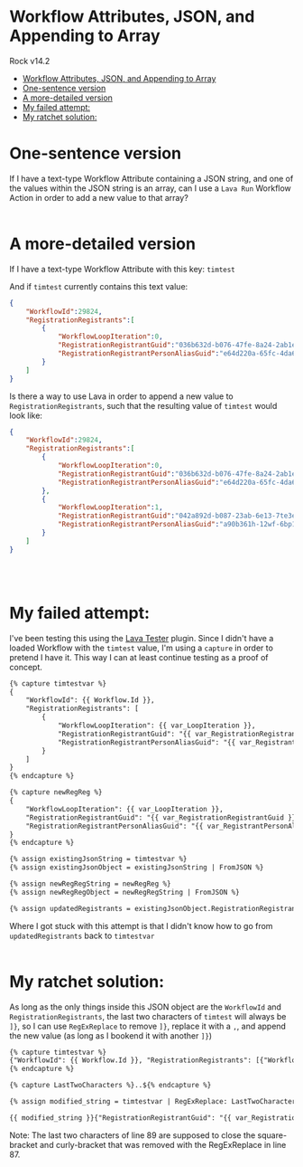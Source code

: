 # Workflow Attributes, JSON, and Appending to Array
Rock v14.2
- [Workflow Attributes, JSON, and Appending to Array](#workflow-attributes-json-and-appending-to-array)
- [One-sentence version](#one-sentence-version)
- [A more-detailed version](#a-more-detailed-version)
- [My failed attempt:](#my-failed-attempt)
- [My ratchet solution:](#my-ratchet-solution)

# One-sentence version
If I have a text-type Workflow Attribute containing a JSON string, and one of the values within the JSON string is an array, can I use a `Lava Run` Workflow Action in order to add a new value to that array?
<br><br>

# A more-detailed version
If I have a text-type Workflow Attribute with this key: `timtest`

And if `timtest` currently contains this text value:
```json
{
    "WorkflowId":29824,
    "RegistrationRegistrants":[
        {
            "WorkflowLoopIteration":0,
            "RegistrationRegistrantGuid":"036b632d-b076-47fe-8a24-2ab1eece014a",
            "RegistrationRegistrantPersonAliasGuid":"e64d220a-65fc-4da6-8490-c075c1703329"
        }
    ]
}
```

Is there a way to use Lava in order to append a new value to `RegistrationRegistrants`, such that the resulting value of `timtest` would look like:
```json
{
    "WorkflowId":29824,
    "RegistrationRegistrants":[
        {
            "WorkflowLoopIteration":0,
            "RegistrationRegistrantGuid":"036b632d-b076-47fe-8a24-2ab1eece014a",
            "RegistrationRegistrantPersonAliasGuid":"e64d220a-65fc-4da6-8490-c075c1703329"
        },
        {
            "WorkflowLoopIteration":1,
            "RegistrationRegistrantGuid":"042a892d-b087-23ab-6e13-7te3eebe023h",
            "RegistrationRegistrantPersonAliasGuid":"a90b361h-12wf-6bp1-9072-r806b2703240"
        }
    ]
}
```
<br><br>

# My failed attempt:
I've been testing this using the [Lava Tester](https://www.rockrms.com/rockshop/plugin/22/lava-tester) plugin. Since I didn't have a loaded Workflow with the `timtest` value, I'm using a `capture` in order to pretend I have it. This way I can at least continue testing as a proof of concept.
```HTML
{% capture timtestvar %}
{
    "WorkflowId": {{ Workflow.Id }},
    "RegistrationRegistrants": [
        {
            "WorkflowLoopIteration": {{ var_LoopIteration }},
            "RegistrationRegistrantGuid": "{{ var_RegistrationRegistrantGuid }}",
            "RegistrationRegistrantPersonAliasGuid": "{{ var_RegistrantPersonAliasGUID }}"
        }
    ]
}
{% endcapture %}

{% capture newRegReg %}
{
    "WorkflowLoopIteration": {{ var_LoopIteration }},
    "RegistrationRegistrantGuid": "{{ var_RegistrationRegistrantGuid }}",
    "RegistrationRegistrantPersonAliasGuid": "{{ var_RegistrantPersonAliasGUID }}"
}
{% endcapture %}

{% assign existingJsonString = timtestvar %}
{% assign existingJsonObject = existingJsonString | FromJSON %}

{% assign newRegRegString = newRegReg %}
{% assign newRegRegObject = newRegRegString | FromJSON %}

{% assign updatedRegistrants = existingJsonObject.RegistrationRegistrants | AddToArray: newRegRegObject %}
```

Where I got stuck with this attempt is that I didn't know how to go from `updatedRegistrants` back to `timtestvar`
<br><br>

# My ratchet solution:
As long as the only things inside this JSON object are the `WorkflowId` and `RegistrationRegistrants`, the last two characters of `timtest` will always be `]}`, so I can use `RegExReplace` to remove `]}`, replace it with a `,`, and append the new value (as long as I bookend it with another `]}`)
```HTML
{% capture timtestvar %}
{"WorkflowId": {{ Workflow.Id }}, "RegistrationRegistrants": [{"WorkflowLoopIteration": {{ var_LoopIteration }}, "RegistrationRegistrantGuid": "{{ var_RegistrationRegistrantGuid }}", "RegistrationRegistrantPersonAliasGuid": "{{ var_RegistrantPersonAliasGUID }}"}]}
{% endcapture %}

{% capture LastTwoCharacters %}..${% endcapture %}

{% assign modified_string = timtestvar | RegExReplace: LastTwoCharacters, ',' %}

{{ modified_string }}{"RegistrationRegistrantGuid": "{{ var_RegistrationRegistrantGuid }}","RegistrationRegistrantPersonAliasGuid": "{{ var_RegistrantPersonAliasGUID }}"}]}
```

Note: The last two characters of line 89 are supposed to close the square-bracket and curly-bracket that was removed with the RegExReplace in line 87.